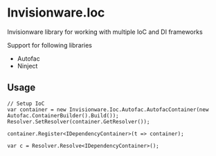 # Invisionware.Ioc
Invisionware library for working with multiple IoC and DI frameworks

Support for following libraries
- Autofac
- Ninject

## Usage
```
// Setup IoC
var container = new Invisionware.Ioc.Autofac.AutofacContainer(new Autofac.ContainerBuilder().Build());
Resolver.SetResolver(container.GetResolver());

container.Register<IDependencyContainer>(t => container);

var c = Resolver.Resolve<IDependencyContainer>();
```
